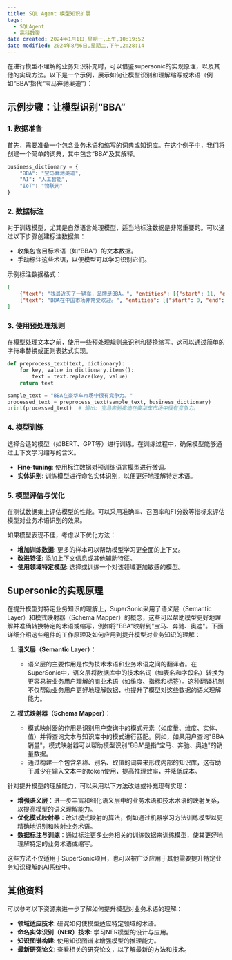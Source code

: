 ```yaml
---
title: SQL Agent 模型知识扩展
tags:
  - SQLAgent
  - 高科数聚
date created: 2024年1月1日,星期一,上午,10:19:52
date modified: 2024年8月6日,星期二,下午,2:28:14
---
```

在进行模型不理解的业务知识补充时，可以借鉴supersonic的实现原理，以及其他的实现方法。以下是一个示例，展示如何让模型识别和理解缩写或术语（例如“BBA”指代“宝马奔驰奥迪”）：

## 示例步骤：让模型识别“BBA”

### 1. 数据准备

首先，需要准备一个包含业务术语和缩写的词典或知识库。在这个例子中，我们将创建一个简单的词典，其中包含“BBA”及其解释。

```python
business_dictionary = {
    "BBA": "宝马奔驰奥迪",
    "AI": "人工智能",
    "IoT": "物联网"
}
```

### 2. 数据标注

对于训练模型，尤其是自然语言处理模型，适当地标注数据是非常重要的。可以通过以下步骤创建标注数据集：

- 收集包含目标术语（如“BBA”）的文本数据。
- 手动标注这些术语，以便模型可以学习识别它们。

示例标注数据格式：

```json
[
    {"text": "我最近买了一辆车，品牌是BBA。", "entities": [{"start": 11, "end": 14, "label": "CAR_BRAND"}]},
    {"text": "BBA在中国市场非常受欢迎。", "entities": [{"start": 0, "end": 3, "label": "CAR_BRAND"}]}
]
```

### 3. 使用预处理规则

在模型处理文本之前，使用一些预处理规则来识别和替换缩写。这可以通过简单的字符串替换或正则表达式实现。

```python
def preprocess_text(text, dictionary):
    for key, value in dictionary.items():
        text = text.replace(key, value)
    return text

sample_text = "BBA在豪华车市场中很有竞争力。"
processed_text = preprocess_text(sample_text, business_dictionary)
print(processed_text)  # 输出: 宝马奔驰奥迪在豪华车市场中很有竞争力。
```

### 4. 模型训练

选择合适的模型（如BERT、GPT等）进行训练。在训练过程中，确保模型能够通过上下文学习缩写的含义。

- **Fine-tuning**: 使用标注数据对预训练语言模型进行微调。
- **实体识别**: 训练模型进行命名实体识别，以便更好地理解特定术语。

### 5. 模型评估与优化

在测试数据集上评估模型的性能。可以采用准确率、召回率和F1分数等指标来评估模型对业务术语识别的效果。

如果模型表现不佳，考虑以下优化方法：

- **增加训练数据**: 更多的样本可以帮助模型学习更全面的上下文。
- **改进特征**: 添加上下文信息或其他辅助特征。
- **使用领域特定模型**: 选择或训练一个对该领域更加敏感的模型。

## Supersonic的实现原理

在提升模型对特定业务知识的理解上，SuperSonic采用了语义层（Semantic Layer）和模式映射器（Schema Mapper）的概念，这些可以帮助模型更好地理解并准确转换特定的术语或缩写，例如将"BBA"映射到"宝马、奔驰、奥迪"。下面详细介绍这些组件的工作原理及如何应用到提升模型对业务知识的理解：

1. **语义层（Semantic Layer）**：
   - 语义层的主要作用是作为技术术语和业务术语之间的翻译者。在SuperSonic中，语义层将数据库中的技术名词（如表名和字段名）转换为更容易被业务用户理解的商业术语（如维度、指标和标签）。这种翻译机制不仅帮助业务用户更好地理解数据，也提升了模型对这些数据的语义理解能力。

2. **模式映射器（Schema Mapper）**：
   - 模式映射器的作用是识别用户查询中的模式元素（如度量、维度、实体、值）并将查询文本与知识库中的模式进行匹配。例如，如果用户查询"BBA销量"，模式映射器可以帮助模型识别"BBA"是指"宝马、奔驰、奥迪"的销量数据。
   - 通过构建一个包含名称、别名、取值的词典来形成内部的知识库，这有助于减少在输入文本中的token使用，提高推理效率，并降低成本。

针对提升模型的理解能力，可以采用以下方法改进或补充现有实现：
- **增强语义层**：进一步丰富和细化语义层中的业务术语和技术术语的映射关系，以提高模型的语义理解能力。
- **优化模式映射器**：改进模式映射的算法，例如通过机器学习方法训练模型以更精确地识别和映射业务术语。
- **数据标注与训练**：通过标注更多业务相关的训练数据来训练模型，使其更好地理解特定的业务术语或缩写。

这些方法不仅适用于SuperSonic项目，也可以被广泛应用于其他需要提升特定业务知识理解的AI系统中。

## 其他资料

可以参考以下资源来进一步了解如何提升模型对业务术语的理解：

- **领域适应技术**: 研究如何使模型适应特定领域的术语。
- **命名实体识别（NER）技术**: 学习NER模型的设计与应用。
- **知识图谱构建**: 使用知识图谱来增强模型的推理能力。
- **最新研究论文**: 查看相关的研究论文，以了解最新的方法和技术。